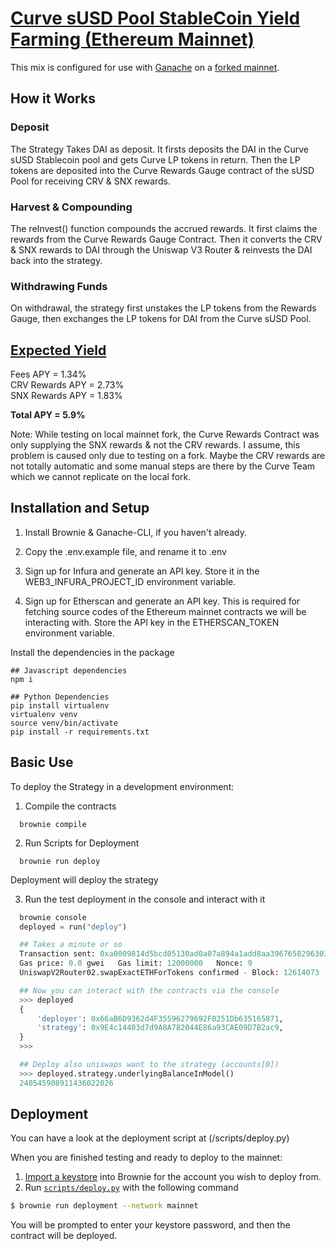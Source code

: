 # [Curve sUSD Pool StableCoin Yield Farming (Ethereum Mainnet)](https://curve.fi/)

This mix is configured for use with [Ganache](https://github.com/trufflesuite/ganache-cli) on a [forked mainnet](https://eth-brownie.readthedocs.io/en/stable/network-management.html#using-a-forked-development-network).

## How it Works
### Deposit
The Strategy Takes DAI as deposit. It firsts deposits the DAI in the Curve sUSD Stablecoin pool and gets Curve LP tokens in return. Then the LP tokens are deposited into the Curve Rewards Gauge contract of the sUSD Pool for receiving CRV & SNX rewards.

### Harvest & Compounding
The reInvest() function compounds the accrued rewards. It first claims the rewards from the Curve Rewards Gauge Contract. Then it converts the CRV & SNX rewards to DAI through the Uniswap V3 Router & reinvests the DAI back into the strategy.

### Withdrawing Funds
On withdrawal, the strategy first unstakes the LP tokens from the Rewards Gauge, then exchanges the LP tokens for DAI from the Curve sUSD Pool.

## [Expected Yield](https://curve.fi/susdv2)

Fees APY = 1.34%<br>
CRV Rewards APY = 2.73%<br>
SNX Rewards APY = 1.83% <br>

<strong>Total APY = 5.9%</strong>

Note: While testing on local mainnet fork, the Curve Rewards Contract was only supplying the SNX rewards & not the CRV rewards. I assume, this problem is caused only due to testing on a fork. Maybe the CRV rewards are not totally automatic and some manual steps are there by the Curve Team which we cannot replicate on the local fork. 

## Installation and Setup

1. Install Brownie & Ganache-CLI, if you haven't already.

2. Copy the .env.example file, and rename it to .env

3. Sign up for Infura and generate an API key. Store it in the WEB3_INFURA_PROJECT_ID environment variable.

4. Sign up for Etherscan and generate an API key. This is required for fetching source codes of the Ethereum mainnet contracts we will be interacting with. Store the API key in the ETHERSCAN_TOKEN environment variable.

Install the dependencies in the package
```
## Javascript dependencies
npm i

## Python Dependencies
pip install virtualenv
virtualenv venv
source venv/bin/activate
pip install -r requirements.txt
```

## Basic Use

To deploy the Strategy in a development environment:

1. Compile the contracts 
```
  brownie compile
```

2. Run Scripts for Deployment
```
  brownie run deploy
```
Deployment will deploy the strategy


3. Run the test deployment in the console and interact with it
```python
  brownie console
  deployed = run("deploy")

  ## Takes a minute or so
  Transaction sent: 0xa0009814d5bcd05130ad0a07a894a1add8aa3967658296303ea1f8eceac374a9
  Gas price: 0.0 gwei   Gas limit: 12000000   Nonce: 9
  UniswapV2Router02.swapExactETHForTokens confirmed - Block: 12614073   Gas used: 88626 (0.74%)

  ## Now you can interact with the contracts via the console
  >>> deployed
  {
      'deployer': 0x66aB6D9362d4F35596279692F0251Db635165871,
      'strategy': 0x9E4c14403d7d9A8A782044E86a93CAE09D7B2ac9,
  }
  >>>

  ## Deploy also uniswaps want to the strategy (accounts[0])
  >>> deployed.strategy.underlyingBalanceInModel()
  240545908911436022026

```
## Deployment

You can have a look at the deployment script at (/scripts/deploy.py)

When you are finished testing and ready to deploy to the mainnet:

1. [Import a keystore](https://eth-brownie.readthedocs.io/en/stable/account-management.html#importing-from-a-private-key) into Brownie for the account you wish to deploy from.
2. Run [`scripts/deploy.py`](scripts/deploy.py) with the following command

```bash
$ brownie run deployment --network mainnet
```

You will be prompted to enter your keystore password, and then the contract will be deployed.
